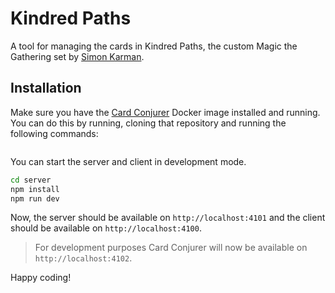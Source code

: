 # Kindred Paths
A tool for managing the cards in Kindred Paths, the custom Magic the Gathering set by [Simon Karman](https://simonkarman.nl).

## Installation
Make sure you have the [Card Conjurer](https://github.com/Investigamer/cardconjurer/) Docker image installed and running. You can do this by running, cloning that repository and running the following commands:

```bash
```



You can start the server and client in development mode.

```bash
cd server
npm install
npm run dev
```

Now, the server should be available on `http://localhost:4101` and the client should be available on `http://localhost:4100`.

> For development purposes Card Conjurer will now be available on `http://localhost:4102`.

Happy coding!
